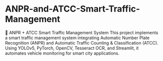 # ANPR-and-ATCC-Smart-Traffic-Management
🚗 ANPR + ATCC Smart Traffic Management System  This project implements a smart traffic management system integrating Automatic Number Plate Recognition (ANPR) and Automatic Traffic Counting &amp; Classification (ATCC). Using YOLOv5, PyTorch, OpenCV, Tesseract OCR, and Streamlit, it automates vehicle monitoring for smart city applications.
